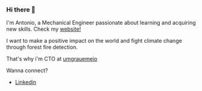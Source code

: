 ### Hi there 👋

I'm Antonio, a Mechanical Engineer passionate about learning and acquiring new skills. Check my [website!](https://antonio-leblanc.github.io/website/)

I want to make a positive impact on the world and fight climate change through forest fire detection.

That's why i'm CTO at [umgrauemeio](https://umgrauemeio.com/)

Wanna connect?
- [Linkedin](https://www.linkedin.com/in/antonio-leblanc/)
